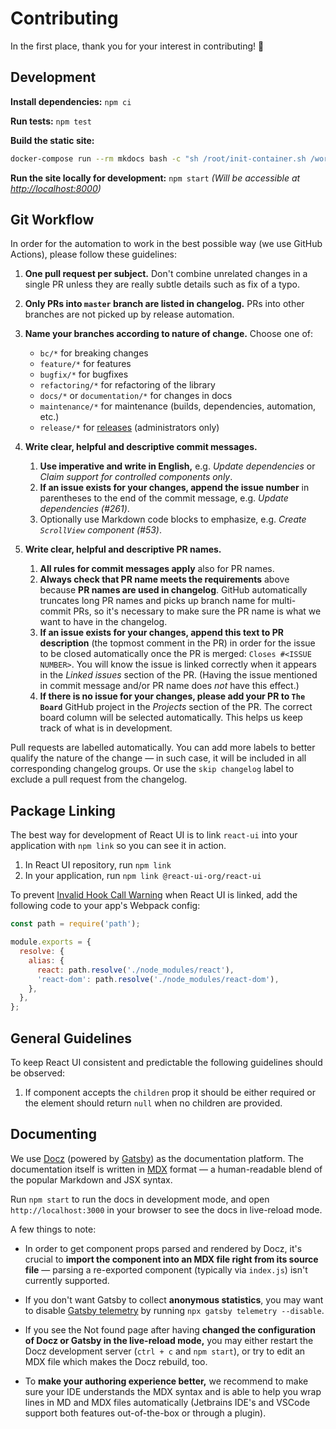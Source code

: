 # Contributing

In the first place, thank you for your interest in contributing! 🙏

## Development

**Install dependencies:** `npm ci`

**Run tests:** `npm test`

**Build the static site:**

```sh
docker-compose run --rm mkdocs bash -c "sh /root/init-container.sh /workspace && su node -c 'npm run build'"
```

**Run the site locally for development:** `npm start`
   *(Will be accessible at [http://localhost:8000](http://localhost:8000))*

## Git Workflow

In order for the automation to work in the best possible way (we use GitHub
Actions), please follow these guidelines:

1. **One pull request per subject.** Don't combine unrelated changes in a single
   PR unless they are really subtle details such as fix of a typo.

2. **Only PRs into `master` branch are listed in changelog.** PRs into other
   branches are not picked up by release automation.

3. **Name your branches according to nature of change.** Choose one of:

   - `bc/*` for breaking changes
   - `feature/*` for features
   - `bugfix/*` for bugfixes
   - `refactoring/*` for refactoring of the library
   - `docs/*` or `documentation/*` for changes in docs
   - `maintenance/*` for maintenance (builds, dependencies, automation, etc.)
   - `release/*` for [releases](/docs/releasing) (administrators only)

4. **Write clear, helpful and descriptive commit messages.**

   1. **Use imperative and write in English,** e.g. _Update dependencies_ or
      _Claim support for controlled components only_.
   2. **If an issue exists for your changes, append the issue number** in
      parentheses to the end of the commit message, e.g. _Update dependencies
      (#261)_.
   3. Optionally use Markdown code blocks to emphasize, e.g.
      _Create `ScrollView` component (#53)_.

5. **Write clear, helpful and descriptive PR names.**

   1. **All rules for commit messages apply** also for PR names.
   2. **Always check that PR name meets the requirements** above because **PR
      names are used in changelog**. GitHub automatically truncates long PR
      names and picks up branch name for multi-commit PRs, so it's necessary to
      make sure the PR name is what we want to have in the changelog.
   3. **If an issue exists for your changes, append this text to PR
      description** (the topmost comment in the PR) in order for the issue to be
      closed automatically once the PR is merged: `Closes #<ISSUE NUMBER>`. You
      will know the issue is linked correctly when it appears in the _Linked
      issues_ section of the PR. (Having the issue mentioned in commit message
      and/or PR name does _not_ have this effect.)
   4. **If there is no issue for your changes, please add your PR to `The
      Board`** GitHub project in the _Projects_ section of the PR. The correct
      board column will be selected automatically. This helps us keep track of
      what is in development.

Pull requests are labelled automatically. You can add more labels to better
qualify the nature of the change — in such case, it will be included in all
corresponding changelog groups. Or use the `skip changelog` label to exclude a
pull request from the changelog.

## Package Linking

The best way for development of React UI is to link `react-ui` into your
application with `npm link` so you can see it in action.

1. In React UI repository, run `npm link`
2. In your application, run `npm link @react-ui-org/react-ui`

To prevent
[Invalid Hook Call Warning](https://reactjs.org/warnings/invalid-hook-call-warning.html#duplicate-react)
when React UI is linked, add the following code to your app's Webpack config:

```js
const path = require('path');

module.exports = {
  resolve: {
    alias: {
      react: path.resolve('./node_modules/react'),
      'react-dom': path.resolve('./node_modules/react-dom'),
    },
  },
};
```

## General Guidelines

To keep React UI consistent and predictable the following guidelines should be observed:

1. If component accepts the `children` prop it should be either required or the element
   should return `null` when no children are provided.

## Documenting

We use [Docz](https://docz.site) (powered by [Gatsby](https://www.gatsbyjs.com))
as the documentation platform. The documentation itself is written in
[MDX](https://mdxjs.com) format — a human-readable blend of the popular Markdown
and JSX syntax.

Run `npm start` to run the docs in development mode, and open
`http://localhost:3000` in your browser to see the docs in live-reload mode.

A few things to note:

- In order to get component props parsed and rendered by Docz, it's crucial to
  **import the component into an MDX file right from its source file** — parsing
  a re-exported component (typically via `index.js`) isn't currently supported.

- If you don't want Gatsby to collect **anonymous statistics**, you may want to
  disable [Gatsby telemetry](https://www.gatsbyjs.com/docs/telemetry/) by
  running `npx gatsby telemetry --disable`.

- If you see the Not found page after having **changed the configuration of Docz
  or Gatsby in the live-reload mode,** you may either restart the Docz
  development server (`ctrl + c` and `npm start`), or try to edit an MDX file
  which makes the Docz rebuild, too.

- To **make your authoring experience better,** we recommend to make sure your
  IDE understands the MDX syntax and is able to help you wrap lines in MD and
  MDX files automatically (Jetbrains IDE's and VSCode support both features
  out-of-the-box or through a plugin).
